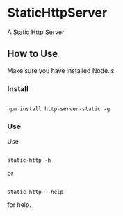 # StaticHttpServer

A Static Http Server

## How to Use

Make sure you have installed Node.js.

### Install

```

npm install http-server-static -g

```

### Use

Use

```

static-http -h

```

or

```

static-http --help

```

for help.

